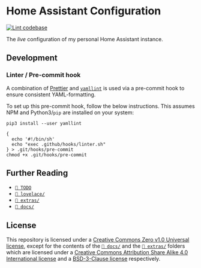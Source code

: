 # Home Assistant Configuration

[![Lint codebase](https://github.com/thijsputman/home-assistant-config/actions/workflows/linter.yml/badge.svg?branch=main)](https://github.com/thijsputman/home-assistant-config/actions/workflows/linter.yml)

The _live_ configuration of my personal Home Assistant instance.

## Development

### Linter / Pre-commit hook

A combination of [Prettier](https://prettier.io/) and
[`yamllint`](https://github.com/adrienverge/yamllint) is used via a pre-commit
hook to ensure consistent YAML-formatting.

To set up this pre-commit hook, follow the below instructions. This assumes NPM
and Python3/`pip` are installed on your system:

```shell
pip3 install --user yamllint

{
  echo '#!/bin/sh'
  echo "exec .github/hooks/linter.sh"
} > .git/hooks/pre-commit
chmod +x .git/hooks/pre-commit
```

## Further Reading

- [`📄 TODO`](./TODO)
- [`📁 lovelace/`](./lovelace/README.md)
- [`📁 extras/`](./extras/README.md)
- [`📁 docs/`](./docs/README.md)

## License

This repository is licensed under a
[Creative Commons Zero v1.0 Universal license](./LICENSE), except for the
contents of the [`📁 docs/`](./docs) and the [`📁 extras/`](./extras) folders
which are licensed under a
[Creative Commons Attribution Share Alike 4.0 International license](./docs/LICENSE)
and a [BSD-3-Clause license](./extras/LICENSE) respectively.
